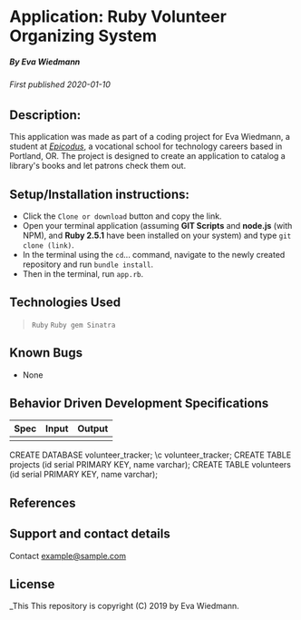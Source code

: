 # Application: **Ruby Volunteer Organizing System**

##### By Eva Wiedmann

###### _First published 2020-01-10_

## Description:
This application was made as part of a coding project for Eva Wiedmann, a student at _[Epicodus](http://www.epicodus.com)_, a vocational school for technology careers based in Portland, OR. The project is designed to create an application to catalog a library's books and let patrons check them out.


<!-- This project is fully deployed on **Heroku** [here](https://make-a-word-foundation.herokuapp.com/) -->

## Setup/Installation instructions:
* Click the `Clone or download` button and copy the link.
* Open your terminal application (assuming **GIT Scripts** and **node.js** (with NPM), and **Ruby 2.5.1** have been installed on your system) and type `git clone (link)`.
* In the terminal using the `cd`... command, navigate to the newly created repository and run `bundle install`.
* Then in the terminal, run `app.rb`.


## Technologies Used
> `Ruby`
> `Ruby gem Sinatra`

## Known Bugs
* None

## Behavior Driven Development Specifications

|Spec|Input|Output|
|-|-|-|
||||


CREATE DATABASE volunteer_tracker;
\c volunteer_tracker;
CREATE TABLE projects (id serial PRIMARY KEY, name varchar);
CREATE TABLE volunteers (id serial PRIMARY KEY, name varchar);
<!-- CREATE TABLE books_authors (id serial PRIMARY KEY, author_id int, book_id int); -->
<!-- CREATE TABLE books_patrons (id serial PRIMARY KEY, patron_id int, book_id int); -->



## References

## Support and contact details
Contact [example@sample.com](mailto:example@sample.com)

## License
_This This repository is copyright (C) 2019 by Eva Wiedmann.
